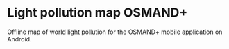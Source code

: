 # Light pollution map OSMAND+
Offline map of world light pollution for the OSMAND+ mobile application on Android.
